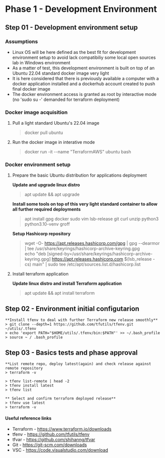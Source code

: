 # Phase 1 - Development Environment

## Step 01 - Development environment setup

### Assumptions
- Linux OS will be here defined as the best fit for development environment setup to avoid lack compatibiliy some local open sources lab in Windows environment
- As a matter of test, this development environment is built on top of an Ubuntu 22.04 standard docker image very light
- It is here considered that there is previously available a computer with a docker application installed and a dockerhub account created to push final docker image
- The docker environment access is granted as root by interactive mode (no 'sudo su -' demanded for terraform deployment)

### Docker image acquisition

1. Pull a light standard Ubuntu's 22.04 image 

    > docker pull ubuntu

2. Run the docker image in interative mode

    > docker run -it --name "TerraformAWS" ubuntu bash

### Docker environment setup

1. Prepare the basic Ubuntu distribution for applications deployment

    **Update and upgrade linux distro**
    
    > apt update && apt upgrade

    **Install some tools on top of this very light standard container to allow all further required deployments**
    
    > apt install gpg docker sudo vim lsb-release git curl unzip python3 python3.10-venv groff
    
    **Setup Hashicorp repository**
    
    > wget -O- https://apt.releases.hashicorp.com/gpg | gpg --dearmor | tee /usr/share/keyrings/hashicorp-archive-keyring.gpg<BR>
    > echo "deb [signed-by=/usr/share/keyrings/hashicorp-archive-keyring.gpg] https://apt.releases.hashicorp.com $(lsb_release -cs) main" | sudo tee /etc/apt/sources.list.d/hashicorp.list

2. Install terraform application 

    **Update linux distro and install Terraform application**
    > apt update && apt install terraform

## Step 02 - Environment initial configutarion

    **Install tfenv to deal with further Terraform new release smoothly**
    > git clone --depth=1 https://github.com/tfutils/tfenv.git ~/utils/.tfenv
    > echo 'export PATH="$HOME/utils/.tfenv/bin:$PATH"' >> ~/.bash_profile
    > source ~ / .bash_profile

## Step 03 - Basics tests and phase approval

    **List remote repo, deploy latest(again) and check release against remote repository
    > terraform -v

    > tfenv list-remote | head -2
    > tfenv install latest
    > tfenv list

    ** Select and confirm terraform deployed release**
    > tfenv use latest
    > terraform -v
  

#### Useful reference links
- Terraform - https://www.terraform.io/downloads
- tfenv - https://github.com/tfutils/tfenv
- tfvar - https://github.com/shihanng/tfvar
- Git - https://git-scm.com/downloads
- VSC - https://code.visualstudio.com/download

